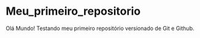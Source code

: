 # Meu_primeiro_repositorio
 Olá Mundo!
 Testando meu primeiro repositório versionado de Git e Github.
